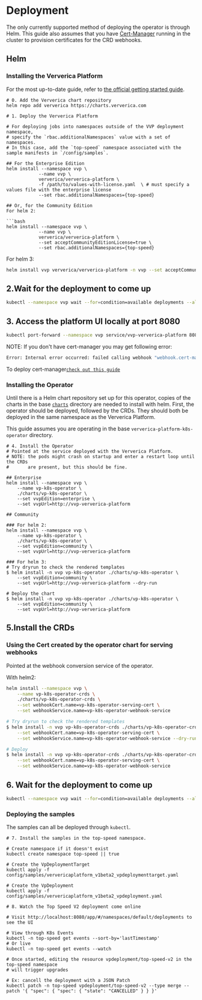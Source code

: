 # Deployment

The only currently supported method of deploying the operator
is through Helm. This guide also assumes that you have [Cert-Manager](https://cert-manager.io/)
running in the cluster to provision certificates for the CRD webhooks.

## Helm

### Installing the Ververica Platform

For the most up-to-date guide, refer to [the official getting started guide](https://www.ververica.com/getting-started).

```shell
# 0. Add the Ververica chart repository
helm repo add ververica https://charts.ververica.com

# 1. Deploy the Ververica Platform

# For deploying jobs into namespaces outside of the VVP deployment namespace,
# specify the `rbac.additionalNamespaces` value with a set of namespaces.
# In this case, add the `top-speed` namespace associated with the sample manifests in `/config/samples`.

## For the Enterprise Edition
helm install --namespace vvp \
            --name vvp \
            ververica/ververica-platform \
            -f /path/to/values-with-license.yaml  \ # must specify a values file with the enterprise license
            --set rbac.additionalNamespaces={top-speed}

## Or, for the Community Edition
For helm 2:

```bash
helm install --namespace vvp \
            --name vvp \
            ververica/ververica-platform \
            --set acceptCommunityEditionLicense=true \
            --set rbac.additionalNamespaces={top-speed}
```

For helm 3:

```bash
helm install vvp ververica/ververica-platform -n vvp --set acceptCommunityEditionLicense=true
```

## 2.Wait for the deployment to come up

```bash
kubectl --namespace vvp wait --for=condition=available deployments --all
```

## 3. Access the platform UI locally at port 8080

```bash
kubectl port-forward --namespace vvp service/vvp-ververica-platform 8080:80
```

NOTE: If you don't have cert-manager you may get following error:

```bash
Error: Internal error occurred: failed calling webhook "webhook.cert-manager.io": Post https://cert-manager-webhook.cert-manager.svc:443/mutate?timeout=30s: no endpoints available for service "cert-manager-webhook"
```

To deploy cert-manager[`check out this guide`](./cert-manager.md)

### Installing the Operator

Until there is a Helm chart repository set up for this operator, copies of the charts
in the base [`charts`](../../charts) directory are needed to install with helm.
First, the operator should be deployed, followed by the CRDs. They should both be deployed
in the same namespace as the Ververica Platform.

This guide assumes you are operating in the base `ververica-platform-k8s-operator` directory.

```shell
# 4. Install the Operator
# Pointed at the service deployed with the Ververica Platform.
# NOTE: the pods might crash on startup and enter a restart loop until the CRDs
#       are present, but this should be fine.

## Enterprise
helm install --namespace vvp \
    --name vp-k8s-operator \
    ./charts/vp-k8s-operator \
    --set vvpEdition=enterprise \
    --set vvpUrl=http://vvp-ververica-platform

## Community

### For helm 2:
helm install --namespace vvp \
    --name vp-k8s-operator \
    ./charts/vp-k8s-operator \
    --set vvpEdition=community \
    --set vvpUrl=http://vvp-ververica-platform

### For helm 3:
# Try dryrun to check the rendered templates
$ helm install -n vvp vp-k8s-operator ./charts/vp-k8s-operator \
    --set vvpEdition=community \
    --set vvpUrl=http://vvp-ververica-platform --dry-run

# Deploy the chart
$ helm install -n vvp vp-k8s-operator ./charts/vp-k8s-operator \
    --set vvpEdition=community \
    --set vvpUrl=http://vvp-ververica-platform
```


## 5.Install the CRDs

### Using the Cert created by the operator chart for serving webhooks

Pointed at the webhook conversion service of the operator.

With helm2:

```bash
helm install --namespace vvp \
    --name vp-k8s-operator-crds \
    ./charts/vp-k8s-operator-crds \
    --set webhookCert.name=vp-k8s-operator-serving-cert \
    --set webhookService.name=vp-k8s-operator-webhook-service
```

```bash
# Try dryrun to check the rendered templates
$ helm install -n vvp vp-k8s-operator-crds ./charts/vp-k8s-operator-crds \
    --set webhookCert.name=vp-k8s-operator-serving-cert \
    --set webhookService.name=vp-k8s-operator-webhook-service --dry-run

# Deploy
$ helm install -n vvp vp-k8s-operator-crds ./charts/vp-k8s-operator-crds \
    --set webhookCert.name=vp-k8s-operator-serving-cert \
    --set webhookService.name=vp-k8s-operator-webhook-service
```

## 6. Wait for the deployment to come up

```bash
kubectl --namespace vvp wait --for=condition=available deployments --all
```

### Deploying the samples

The samples can all be deployed through `kubectl`.

```shell
# 7. Install the samples in the top-speed namespace.

# Create namespace if it doesn't exist
kubectl create namespace top-speed || true

# Create the VpDeploymentTarget
kubectl apply -f config/samples/ververicaplatform_v1beta2_vpdeploymenttarget.yaml

# Create the VpDeployment
kubectl apply -f config/samples/ververicaplatform_v1beta2_vpdeployment.yaml

# 8. Watch the Top Speed V2 deployment come online

# Visit http://localhost:8080/app/#/namespaces/default/deployments to see the UI

# View through K8s Events
kubectl -n top-speed get events --sort-by='lastTimestamp'
# Or live
kubectl -n top-speed get events --watch

# Once started, editing the resource vpdeployment/top-speed-v2 in the top-speed namespace
# will trigger upgrades

# Ex: cancell the deployment with a JSON Patch
kubectl patch -n top-speed vpdeployment/top-speed-v2 --type merge --patch '{ "spec": { "spec": { "state": "CANCELLED" } } }'
```
